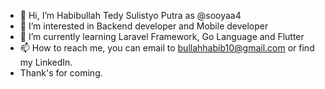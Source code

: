 - 👋 Hi, I’m Habibullah Tedy Sulistyo Putra as @sooyaa4 
- 👀 I’m interested in Backend developer and Mobile developer
- 🌱 I’m currently learning Laravel Framework, Go Language and Flutter 
- 📫 How to reach me, you can email to bullahhabib10@gmail.com or find my LinkedIn.
- Thank's for coming.

<!---
sooyaa4/sooyaa4 is a ✨ special ✨ repository because its `README.md` (this file) appears on your GitHub profile.
You can click the Preview link to take a look at your changes.
--->
